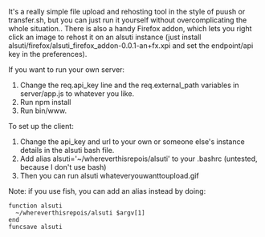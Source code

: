 It's a really simple file upload and rehosting tool in the style of puush or transfer.sh, but you can just run it yourself without overcomplicating the whole situation.. There is also a handy Firefox addon, which lets you right click an image to rehost it on an alsuti instance (just install  alsuti/firefox/alsuti_firefox_addon-0.0.1-an+fx.xpi and set the endpoint/api key in the preferences).

If you want to run your own server:

1. Change the req.api_key line and the req.external_path variables in server/app.js to whatever you like.
2. Run npm install
3. Run bin/www.

To set up the client: 

1. Change the api_key and url to your own or someone else's instance details in the alsuti bash file.
2. Add alias alsuti='~/whereverthisrepois/alsuti' to your .bashrc (untested, because I don't use bash)
3. Then you can run alsuti whateveryouwanttoupload.gif

Note: if you use fish, you can add an alias instead by doing:

```
function alsuti
  ~/whereverthisrepois/alsuti $argv[1]
end
funcsave alsuti
```
